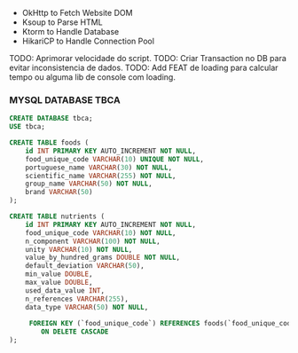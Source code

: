 - OkHttp to Fetch Website DOM
- Ksoup to Parse HTML
- Ktorm to Handle Database
- HikariCP to Handle Connection Pool

TODO: Aprimorar velocidade do script.
TODO: Criar Transaction no DB para evitar inconsistencia de dados.
TODO: Add FEAT de loading para calcular tempo ou alguma lib de console com loading.

### MYSQL DATABASE TBCA

```sql
CREATE DATABASE tbca;
USE tbca;

CREATE TABLE foods (
    id INT PRIMARY KEY AUTO_INCREMENT NOT NULL,
    food_unique_code VARCHAR(10) UNIQUE NOT NULL,
    portuguese_name VARCHAR(30) NOT NULL,
    scientific_name VARCHAR(255) NOT NULL,
    group_name VARCHAR(50) NOT NULL,
    brand VARCHAR(50)
);

CREATE TABLE nutrients (
    id INT PRIMARY KEY AUTO_INCREMENT NOT NULL,
    food_unique_code VARCHAR(10) NOT NULL,
    n_component VARCHAR(100) NOT NULL,
    unity VARCHAR(10) NOT NULL,
    value_by_hundred_grams DOUBLE NOT NULL,
    default_deviation VARCHAR(50),
    min_value DOUBLE,
    max_value DOUBLE,
    used_data_value INT,
    n_references VARCHAR(255),
    data_type VARCHAR(50) NOT NULL,
    
     FOREIGN KEY (`food_unique_code`) REFERENCES foods(`food_unique_code`)
		ON DELETE CASCADE
);
```